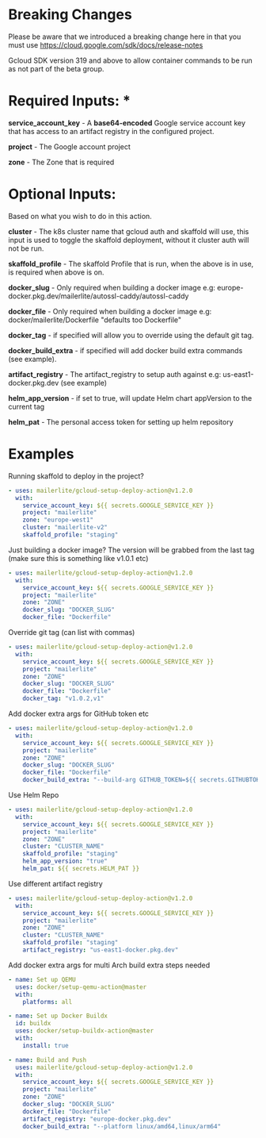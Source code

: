 # Breaking Changes

Please be aware that we introduced a breaking change here in that you must use https://cloud.google.com/sdk/docs/release-notes

Gcloud SDK version 319 and above to allow container commands to be run as not part of the beta group.

# Required Inputs: *

**service_account_key** - A **base64-encoded** Google service account key that has access to an artifact registry in the configured project.

**project** - The Google account project

**zone** - The Zone that is required

# Optional Inputs:

Based on what you wish to do in this action.

**cluster** - The k8s cluster name that gcloud auth and skaffold will use, this input is used to toggle the skaffold deployment, without it cluster auth will not be run.

**skaffold_profile** - The skaffold Profile that is run, when the above is in use, is required when above is on.

**docker_slug** - Only required when building a docker image e.g: europe-docker.pkg.dev/mailerlite/autossl-caddy/autossl-caddy

**docker_file** - Only required when building a docker image e.g: docker/mailerlite/Dockerfile "defaults too Dockerfile"

**docker_tag** - if specified will allow you to override using the default git tag.

**docker_build_extra** - if specified will add docker build extra commands (see example).

**artifact_registry** - The artifact_registry to setup auth against e.g: us-east1-docker.pkg.dev (see example)

**helm_app_version** - if set to true, will update Helm chart appVersion to the current tag

**helm_pat** - The personal access token for setting up helm repository

# Examples
Running skaffold to deploy in the project?

``` yaml
- uses: mailerlite/gcloud-setup-deploy-action@v1.2.0
  with:
    service_account_key: ${{ secrets.GOOGLE_SERVICE_KEY }}
    project: "mailerlite"
    zone: "europe-west1"
    cluster: "mailerlite-v2"
    skaffold_profile: "staging"
```

Just building a docker image? The version will be grabbed from the last tag (make sure this is something like v1.0.1 etc)
``` yaml
- uses: mailerlite/gcloud-setup-deploy-action@v1.2.0
  with:
    service_account_key: ${{ secrets.GOOGLE_SERVICE_KEY }}
    project: "mailerlite"
    zone: "ZONE"
    docker_slug: "DOCKER_SLUG"
    docker_file: "Dockerfile"
```

Override git tag (can list with commas)
``` yaml
- uses: mailerlite/gcloud-setup-deploy-action@v1.2.0
  with:
    service_account_key: ${{ secrets.GOOGLE_SERVICE_KEY }}
    project: "mailerlite"
    zone: "ZONE"
    docker_slug: "DOCKER_SLUG"
    docker_file: "Dockerfile"
    docker_tag: "v1.0.2,v1"
```

Add docker extra args for GitHub token etc
``` yaml
- uses: mailerlite/gcloud-setup-deploy-action@v1.2.0
  with:
    service_account_key: ${{ secrets.GOOGLE_SERVICE_KEY }}
    project: "mailerlite"
    zone: "ZONE"
    docker_slug: "DOCKER_SLUG"
    docker_file: "Dockerfile"
    docker_build_extra: "--build-arg GITHUB_TOKEN=${{ secrets.GITHUBTOKEN }}"
```

Use Helm Repo
``` yaml
- uses: mailerlite/gcloud-setup-deploy-action@v1.2.0
  with:
    service_account_key: ${{ secrets.GOOGLE_SERVICE_KEY }}
    project: "mailerlite"
    zone: "ZONE"
    cluster: "CLUSTER_NAME"
    skaffold_profile: "staging"
    helm_app_version: "true"
    helm_pat: ${{ secrets.HELM_PAT }}
```

Use different artifact registry
``` yaml
- uses: mailerlite/gcloud-setup-deploy-action@v1.2.0
  with:
    service_account_key: ${{ secrets.GOOGLE_SERVICE_KEY }}
    project: "mailerlite"
    zone: "ZONE"
    cluster: "CLUSTER_NAME"
    skaffold_profile: "staging"
    artifact_registry: "us-east1-docker.pkg.dev"
```

Add docker extra args for multi Arch build extra steps needed
``` yaml
- name: Set up QEMU
  uses: docker/setup-qemu-action@master
  with:
    platforms: all

- name: Set up Docker Buildx
  id: buildx
  uses: docker/setup-buildx-action@master
  with:
    install: true

- name: Build and Push
  uses: mailerlite/gcloud-setup-deploy-action@v1.2.0
  with:
    service_account_key: ${{ secrets.GOOGLE_SERVICE_KEY }}
    project: "mailerlite"
    zone: "ZONE"
    docker_slug: "DOCKER_SLUG"
    docker_file: "Dockerfile"
    artifact_registry: "europe-docker.pkg.dev"
    docker_build_extra: "--platform linux/amd64,linux/arm64"
```
